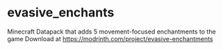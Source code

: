 # evasive_enchants
Minecraft Datapack that adds 5 movement-focused enchantments to the game
Download at https://modrinth.com/project/evasive-enchantments
